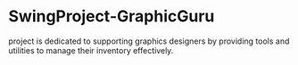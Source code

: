 # SwingProject-GraphicGuru
project is dedicated to supporting graphics designers by providing tools and utilities to manage their inventory effectively.
